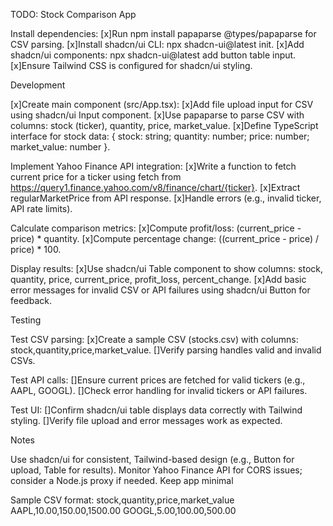 TODO: Stock Comparison App

Install dependencies:
[x]Run npm install papaparse @types/papaparse for CSV parsing.
[x]Install shadcn/ui CLI: npx shadcn-ui@latest init.
[x]Add shadcn/ui components: npx shadcn-ui@latest add button table input.
[x]Ensure Tailwind CSS is configured for shadcn/ui styling.

Development

[x]Create main component (src/App.tsx):
[x]Add file upload input for CSV using shadcn/ui Input component.
[x]Use papaparse to parse CSV with columns: stock (ticker), quantity, price, market_value.
[x]Define TypeScript interface for stock data: { stock: string; quantity: number; price: number; market_value: number }.

Implement Yahoo Finance API integration:
[x]Write a function to fetch current price for a ticker using fetch from https://query1.finance.yahoo.com/v8/finance/chart/{ticker}.
[x]Extract regularMarketPrice from API response.
[x]Handle errors (e.g., invalid ticker, API rate limits).


 Calculate comparison metrics:
[x]Compute profit/loss: (current_price - price) * quantity.
[x]Compute percentage change: ((current_price - price) / price) * 100.


 Display results:
[x]Use shadcn/ui Table component to show columns: stock, quantity, price, current_price, profit_loss, percent_change.
[x]Add basic error messages for invalid CSV or API failures using shadcn/ui Button for feedback.

Testing

 Test CSV parsing:
[x]Create a sample CSV (stocks.csv) with columns: stock,quantity,price,market_value.
[]Verify parsing handles valid and invalid CSVs.


 Test API calls:
[]Ensure current prices are fetched for valid tickers (e.g., AAPL, GOOGL).
[]Check error handling for invalid tickers or API failures.


 Test UI:
[]Confirm shadcn/ui table displays data correctly with Tailwind styling.
[]Verify file upload and error messages work as expected.

Notes

Use shadcn/ui for consistent, Tailwind-based design (e.g., Button for upload, Table for results).
Monitor Yahoo Finance API for CORS issues; consider a Node.js proxy if needed.
Keep app minimal

Sample CSV format:
stock,quantity,price,market_value
AAPL,10.00,150.00,1500.00
GOOGL,5.00,100.00,500.00



